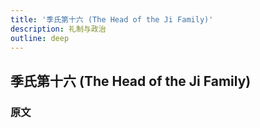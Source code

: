 ```yaml
---
title: '季氏第十六 (The Head of the Ji Family)'
description: 礼制与政治
outline: deep
---
```


## 季氏第十六 (The Head of the Ji Family)

### 原文

